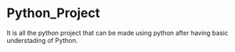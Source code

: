# Python_Project

It is all the python project that can be made using python after having basic understading of Python.
